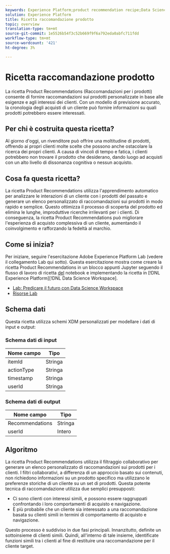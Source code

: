 ```yaml
---
keywords: Experience Platform;product recommendation recipe;Data Science Workspace;popular topics
solution: Experience Platform
title: Ricetta raccomandazione prodotto
topic: overview
translation-type: tm+mt
source-git-commit: 1e5526b54f3c52b669f9f6a792eda0abfc711fdd
workflow-type: tm+mt
source-wordcount: '421'
ht-degree: 3%

---
```



# Ricetta raccomandazione prodotto

La ricetta Product Recommendations (Raccomandazioni per i prodotti) consente di fornire raccomandazioni sui prodotti personalizzate in base alle esigenze e agli interessi dei clienti. Con un modello di previsione accurato, la cronologia degli acquisti di un cliente può fornire informazioni su quali prodotti potrebbero essere interessati.

## Per chi è costruita questa ricetta?

Al giorno d&#39;oggi, un rivenditore può offrire una moltitudine di prodotti, offrendo ai propri clienti molte scelte che possono anche ostacolare la ricerca dei propri clienti. A causa di vincoli di tempo e fatica, i clienti potrebbero non trovare il prodotto che desiderano, dando luogo ad acquisti con un alto livello di dissonanza cognitiva o nessun acquisto.

## Cosa fa questa ricetta?

La ricetta Product Recommendations utilizza l&#39;apprendimento automatico per analizzare le interazioni di un cliente con i prodotti del passato e generare un elenco personalizzato di raccomandazioni sui prodotti in modo rapido e semplice. Questo ottimizza il processo di scoperta del prodotto ed elimina le lunghe, improduttive ricerche irrilevanti per i clienti. Di conseguenza, la ricetta Product Recommendations può migliorare l&#39;esperienza di acquisto complessiva di un cliente, aumentando il coinvolgimento e rafforzando la fedeltà al marchio.

## Come si inizia?

Per iniziare, seguire l&#39;esercitazione  Adobe Experience Platform Lab (vedere il collegamento Lab qui sotto). Questa esercitazione mostra come creare la ricetta Product Recommendations in un blocco appunti Jupyter seguendo il flusso di lavoro di ricetta [del](../jupyterlab/create-a-recipe.md) notebook e implementando la ricetta in [!DNL Experience Platform][!DNL Data Science Workspace].

* [Lab: Predicare il futuro con Data Science Workspace](https://expleague.azureedge.net/labs/L777/index.html)
* [Risorse Lab](https://github.com/adobe/experience-platform-dsw-reference/tree/master/Summit/2019/resources)

## Schema dati

Questa ricetta utilizza schemi [](../../xdm/schema/field-dictionary.md) XDM personalizzati per modellare i dati di input e output:

### Schema dati di input

| Nome campo | Tipo |
--- | ---
| itemId | Stringa |
| actionType | Stringa |
| timestamp | Stringa |
| userId | Stringa |

### Schema dati di output

| Nome campo | Tipo |
--- | ---
| Recommendations | Stringa |
| userId | Intero |

## Algoritmo

La ricetta Product Recommendations utilizza il filtraggio collaborativo per generare un elenco personalizzato di raccomandazioni sui prodotti per i clienti. I filtri collaborativi, a differenza di un approccio basato sui contenuti, non richiedono informazioni su un prodotto specifico ma utilizzano le preferenze storiche di un cliente su un set di prodotti. Questa potente tecnica di raccomandazione utilizza due semplici presupposti:
* Ci sono clienti con interessi simili, e possono essere raggruppati confrontando i loro comportamenti di acquisto e navigazione.
* È più probabile che un cliente sia interessato a una raccomandazione basata su clienti simili in termini di comportamento di acquisto e navigazione.

Questo processo è suddiviso in due fasi principali. Innanzitutto, definite un sottoinsieme di clienti simili. Quindi, all&#39;interno di tale insieme, identificate funzioni simili tra i clienti al fine di restituire una raccomandazione per il cliente target.
